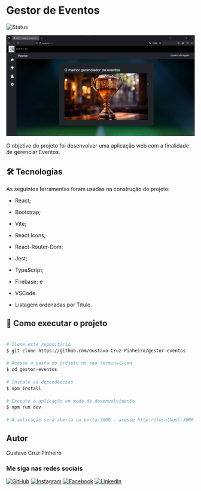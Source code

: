 # Gestor de Eventos

![Status](http://img.shields.io/static/v1?label=Status&message=Finalizado&color=GREEN&style=for-the-badge)

![Demonstração da Aplicação](./src/assets/demo.png)

O objetivo do projeto foi desenvolver uma aplicação web com a finalidade de gerenciar Eventos.

## 🛠 Tecnologias

As seguintes ferramentas foram usadas na construção do projeto:

* React;
* Bootstrap;
* Vite;
* React Icons;
* React-Router-Dom;
* Jest;
* TypeScript;
* Firebase; e
* VSCode.

* Listagem ordenadas por Título.

## 🚀 Como executar o projeto

```bash

# Clone este repositório
$ git clone https://github.com/Gustavo-Cruz-Pinheiro/gestor-eventos

# Acesse a pasta do projeto no seu terminal/cmd
$ cd gestor-eventos

# Instale as dependências
$ npm install

# Execute a aplicação em modo de desenvolvimento
$ npm run dev

# A aplicação será aberta na porta:3000 - acesse http://localhost:3000

```

## Autor

Gustavo Cruz Pinheiro

### Me siga nas redes sociais

<a href="https://github.com/Gustavo-Cruz-Pinheiro">![GitHub](https://img.shields.io/badge/github-%23121011.svg?style=for-the-badge&logo=github&logoColor=white)</a>
<a href="https://www.instagram.com/gusttavo.cruz_">![Instagram](https://img.shields.io/badge/Instagram-%23E4405F.svg?style=for-the-badge&logo=Instagram&logoColor=white)</a>
<a href="https://www.facebook.com/gustavocruzpinheiro">![Facebook](https://img.shields.io/badge/Facebook-%231877F2.svg?style=for-the-badge&logo=Facebook&logoColor=white)</a>
<a href="https://www.linkedin.com/in/gustavo-cruz-pinheiro-61b852217/">![LinkedIn](https://img.shields.io/badge/linkedin-%230077B5.svg?style=for-the-badge&logo=linkedin&logoColor=white)</a>
